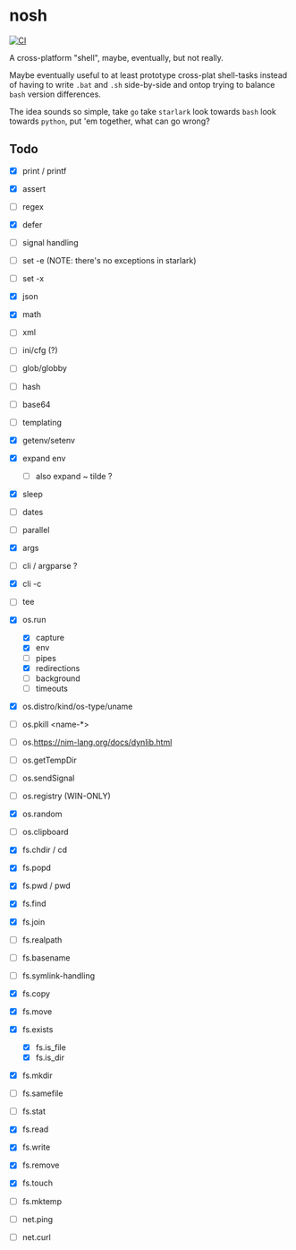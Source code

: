 # nosh

[![CI](https://github.com/Rafflesiaceae/nosh/actions/workflows/ci.yml/badge.svg)](https://github.com/Rafflesiaceae/nosh/actions/workflows/ci.yml)

A cross-platform "shell", maybe, eventually, but not really.

Maybe eventually useful to at least prototype cross-plat shell-tasks instead of
having to write `.bat` and `.sh` side-by-side and ontop trying to balance `bash`
version differences.

The idea sounds so simple, take `go` take `starlark` look towards `bash` look towards `python`,
put 'em together, what can go wrong?

## Todo
- [X] print / printf
- [X] assert
- [ ] regex
- [X] defer
- [ ] signal handling
- [ ] set -e (NOTE: there's no exceptions in starlark)
- [ ] set -x
- [X] json
- [X] math
- [ ] xml
- [ ] ini/cfg (?)
- [ ] glob/globby
- [ ] hash
- [ ] base64
- [ ] templating
- [X] getenv/setenv
- [X] expand env
    + [ ] also expand ~ tilde ?
- [X] sleep
- [ ] dates
- [ ] parallel
- [X] args
- [ ] cli / argparse ?
- [X] cli -c
- [ ] tee

- [X] os.run
	+ [X] capture
	+ [X] env
	+ [ ] pipes
	+ [X] redirections
	+ [ ] background
	+ [ ] timeouts
- [X] os.distro/kind/os-type/uname
- [ ] os.pkill <pid> <name-*>
- [ ] os.https://nim-lang.org/docs/dynlib.html
- [ ] os.getTempDir
- [ ] os.sendSignal
- [ ] os.registry (WIN-ONLY)
- [X] os.random
- [ ] os.clipboard

- [X] fs.chdir / cd
- [X] fs.popd
- [X] fs.pwd / pwd
- [X] fs.find
- [X] fs.join
- [ ] fs.realpath
- [ ] fs.basename
- [ ] fs.symlink-handling
- [X] fs.copy
- [X] fs.move
- [X] fs.exists
	+ [X] fs.is_file
	+ [X] fs.is_dir
- [X] fs.mkdir
- [ ] fs.samefile
- [ ] fs.stat
- [X] fs.read
- [X] fs.write
- [X] fs.remove
- [X] fs.touch
- [ ] fs.mktemp

- [ ] net.ping
- [ ] net.curl
